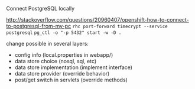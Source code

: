 Connect PostgreSQL locally

http://stackoverflow.com/questions/20960407/openshift-how-to-connect-to-postgresql-from-my-pc
```rhc port-forward timecrypt --service postgresql```
```pg_ctl -o "-p 5432" start -w -D .```

change possible in several layers:

* config info (local.properties in webapp/)
* data store choice (nosql, sql, etc)
* data store implementation (implement interface)
* data store provider (override behavior)
* post/get switch in servlets (override methods)